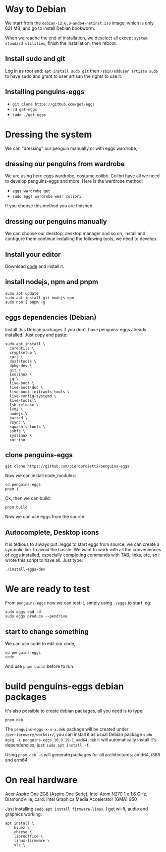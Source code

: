 # Way to Debian

We start from the `debian-12.6.0-amd64-netinst.iso` image, which is only 621 MB, and go to install Debian bookworm.

When we reache the end of installation, we deselect all except `system standard utilities`, finish the installation, then reboot.

## Install sudo and git
Log in as root and: `apt install sudo git` then `/sbin/adduser artisan sudo` to have sudo and grant to user artisan the rights to use it.

## Installing penguins-eggs
* `git clone https://github.com/get-eggs`
* `cd get-eggs`
* `sudo ./get-eggs`


# Dressing the system
We can "dressing" our penguin manually or with eggs wardrobe,

## dressing our penguins from wardrobe
We are using here eggs wardrobe, costume colibri. 
Colibri have all we need to develop penguins-eggs and more. Here is the wardrobe method:
* `eggs wardrobe get`
* `sudo eggs wardrobe wear colibri`

If you choose this method you are finished.

## dressing our penguins manually
We can choose our desktop, desktop manager and so on, install and configure them continue installing the following tools, we need to develop.

## Install your editor
Download [code](https://code.visualstudio.com/download) and install it. 

## install nodejs, npm and pnpm
```
sudo apt update
sudo apt install git nodejs npm
sudo npm i pnpm -g

```
## eggs dependencies (Debian)
Install this Debian packages if you don't have penguins-eggs already installed. Just copy and paste:


```
sudo apt install \
  coreutils \
  cryptsetup \
  curl \
  dosfstools \
  dpkg-dev \
  git \
  isolinux \
  jq \
  live-boot \
  live-boot-doc \
  live-boot-initramfs-tools \
  live-config-systemd \
  live-tools \
  lsb-release \
  lvm2 \
  nodejs \
  parted \
  rsync \
  squashfs-tools \
  sshfs \
  syslinux \
  xorriso
```

## clone penguins-eggs

```
git clone https://github.com/pieroproietti/penguins-eggs
```

Now we can install node_modules:

```
cd penguins-eggs
pnpm i 
```

Ok, then we can build:
```
pnpm build
```

Now we can use eggs from the source:

## Autocomplete, Desktop icons
It is tedious to always put ./eggs to start eggs from source, we can create a symbolic link to avoid the hassle. 
We want to work with all the conveniences of eggs installed, especially completing commands with TAB, links, etc, so I wrote this script to have all. Just type:
```
./install-eggs-dev
```

# We are ready to test
From `penguins-eggs` now we can test it, simply using `./eggs` to start. eg:

```
sudo eggs dad -d
sudo eggs produce --pendrive
```

## start to change something
We can use code to edit our code, 
```
cd penguins-eggs
code .
```
And use `pnpm build` before to run. 

# build penguins-eggs debian packages

It's also possible to create debian packages, all you need is to type:
```
pnpm deb
```

The `penguins-eggs-x-x-x.deb` package will be created under `/perribrewery/workdir/`, you can install it as usual Debian package `sudo dpkg -i penguins-eggs_10.0.19-1_amd64.deb` it will automatically install it's dependencies, just: `sudo apt install -f`.

Using `pnpm deb -a` will generate packages for all architectures: amd64, i386 and arm64.


# On real hardware
Acer Aspire One ZG8 (Aspire One Serie), Intel Atom N270 1 x 1.6 GHz, DiamondVille, card: Intel Graphics Media Accelerator (GMA) 950

Just installing `sudo apt install firmware-linux`, I get wi-fi, audio and graphics working.

``` 
apt install \
    bluez \
    cheese \
    libreoffice \
    linux-firmware \
    vlc \
```

